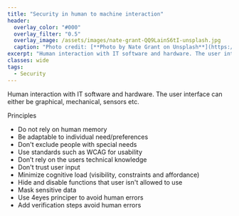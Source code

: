 ```yaml
---
title: "Security in human to machine interaction"
header:
  overlay_color: "#000"
  overlay_filter: "0.5"
  overlay_image: /assets/images/nate-grant-QQ9LainS6tI-unsplash.jpg
  caption: "Photo credit: [**Photo by Nate Grant on Unsplash**](https://unsplash.com)"
excerpt: "Human interaction with IT software and hardware. The user interface can either be graphical, mechanical, sensors etc."
classes: wide
tags:
  - Security
---
```

Human interaction with IT software and hardware. The user interface can either be graphical, mechanical, sensors etc.

Principles

* Do not rely on human memory
* Be adaptable to individual need/preferences
* Don't exclude people with special needs
* Use standards such as WCAG for usability
* Don’t rely on the users technical knowledge
* Don't trust user input
* Minimize cognitive load (visibility, constraints and affordance)
* Hide and disable functions that user isn't allowed to use
* Mask sensitive data
* Use 4eyes principer to avoid human errors
* Add verification steps avoid human errors
